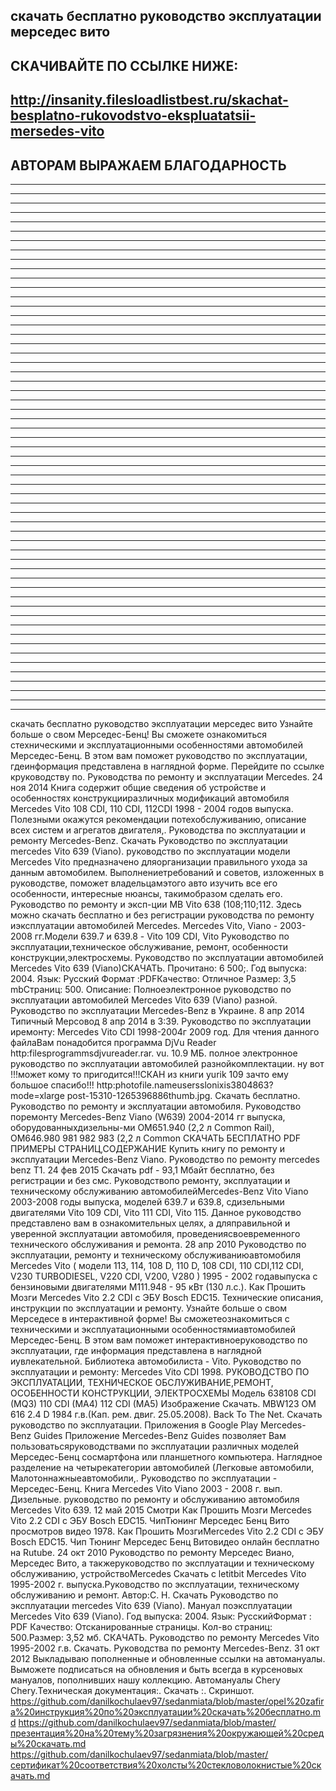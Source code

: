 скачать бесплатно руководство эксплуатации мерседес вито
--------------------------------------------------
СКАЧИВАЙТЕ ПО ССЫЛКЕ НИЖЕ:
--------------------------------------------------
http://insanity.filesloadlistbest.ru/skachat-besplatno-rukovodstvo-ekspluatatsii-mersedes-vito
--------------------------------------------------
АВТОРАМ ВЫРАЖАЕМ БЛАГОДАРНОСТЬ
--------------------------------------------------
--------------------------------------------------
--------------------------------------------------
--------------------------------------------------
--------------------------------------------------
--------------------------------------------------
--------------------------------------------------
--------------------------------------------------
--------------------------------------------------
--------------------------------------------------
--------------------------------------------------
--------------------------------------------------
--------------------------------------------------
--------------------------------------------------
--------------------------------------------------
--------------------------------------------------
--------------------------------------------------
--------------------------------------------------
--------------------------------------------------
--------------------------------------------------
--------------------------------------------------
--------------------------------------------------
--------------------------------------------------
--------------------------------------------------
--------------------------------------------------
--------------------------------------------------
--------------------------------------------------
--------------------------------------------------
--------------------------------------------------
--------------------------------------------------
--------------------------------------------------
--------------------------------------------------
--------------------------------------------------
--------------------------------------------------
--------------------------------------------------
--------------------------------------------------
--------------------------------------------------
--------------------------------------------------
--------------------------------------------------
--------------------------------------------------
--------------------------------------------------
--------------------------------------------------
--------------------------------------------------
--------------------------------------------------
--------------------------------------------------
--------------------------------------------------
--------------------------------------------------
--------------------------------------------------
--------------------------------------------------
--------------------------------------------------
--------------------------------------------------
--------------------------------------------------
--------------------------------------------------
--------------------------------------------------
--------------------------------------------------
--------------------------------------------------
--------------------------------------------------
--------------------------------------------------
скачать бесплатно руководство эксплуатации мерседес вито Узнайте больше о свом Мерседес-Бенц! Вы сможете ознакомиться стехническими и эксплуатационными особенностями автомобилей Мерседес-Бенц. В этом вам поможет руководство по эксплуатации, гдеинформация представлена в наглядной форме. Перейдите по ссылке круководству по. Руководства по ремонту и эксплуатации Mercedes. 24 ноя 2014  Книга содержит общие сведения об устройстве и особенностях конструкцииразличных модификаций автомобиля Mercedes Vito 108 CDI, 110 CDI, 112CDI 1998 - 2004 годов выпуска. Полезными окажутся рекомендации потехобслуживанию, описание всех систем и агрегатов двигателя,. Руководства по эксплуатации и ремонту Mercedes-Benz. Скачать Руководство по эксплуатации mercedes Vito 639 (Viano). руководство по эксплуатации модели Mercedes Vito предназначено дляорганизации правильного ухода за данным автомобилем. Выполнениетребований и советов, изложенных в руководстве, поможет владельцамэтого авто изучить все его особенности, интересные нюансы, такимобразом сделать его. Руководство по ремонту и эксп-ции MB Vito 638 (108;110;112. Здесь можно скачать бесплатно и без регистрации руководства по ремонту иэксплуатации автомобилей Mercedes.  Mercedes Vito, Viano - 2003-2008 гг.Модели 639.7 и 639.8 - Vito 109 CDI, Vito  Руководство по эксплуатации,техническое обслуживание, ремонт, особенности конструкции,электросхемы. Руководство по эксплуатации автомобилей Mercedes Vito 639 (Viano)СКАЧАТЬ. Прочитано: 6 500;. Год выпуска: 2004. Язык: Русский Формат :PDFКачество: Отличное Размер: 3,5 mbСтраниц: 500. Описание: Полноеэлектронное руководство по эксплуатации автомобилей Mercedes Vito 639 (Viano) разной. Руководство по эксплуатации  Mercedes-Benz в Украине. 8 апр 2014  Типичный Мерсовод 8 апр 2014 в 3:39. Руководство по эксплуатации иремонту: Mercedes Vito CDI 1998-2004г 2009 год. Для чтения данного файлаВам понадобится программа DjVu Reader http:filesprogrammsdjvureader.rar. vu. 10.9 МБ. полное электронное руководство по эксплуатации автомобилей разнойкомплектации. ну вот !!!может кому то пригодится!!!СКАН из книги yurik 109 зачто ему большое спасибо!!! http:photofile.nameusersslonixis3804863?mode=xlarge  post-15310-1265396886thumb.jpg. Скачать бесплатно. Руководство по ремонту и эксплуатации автомобиля.  Руководство поремонту Mercedes-Benz Viano (W639) 2004-2014 гг выпуска, оборудованныхдизельны-ми OM651.940 (2,2 л Common Rail), OM646.980  981  982  983 (2,2 л Common  СКАЧАТЬ БЕСПЛАТНО PDF ПРИМЕРЫ СТРАНИЦ,СОДЕРЖАНИЕ
Купить книгу по ремонту и эксплуатации Mercedes-Benz Viano. Руководство по ремонту mercedes benz Т1. 24 фев 2015  Cкачать pdf - 93,1 Мбайт бесплатно, без регистрации и без смс. Руководствопо ремонту, эксплуатации и техническому обслуживанию автомобилейMercedes-Benz Vito  Viano 2003-2008 годы выпуска, моделей 639.7 и 639.8, сдизельными двигателями Vito 109 CDI, Vito 111 CDI, Vito 115. Данное руководство представлено вам в ознакомительных целях, а дляправильной и уверенной эксплуатации автомобиля, проведениясвоевременного технического обслуживания и ремонта. 28 апр 2010  Руководство по эксплуатации, ремонту и техническому обслуживаниюавтомобиля Mercedes Vito ( модели 113, 114, 108 D, 110 D, 108 CDI, 110 CDI,112 CDI, V230 TURBODIESEL, V220 CDI, V200, V280 ) 1995 - 2002 годавыпуска с бензиновыми двигателями M111.948 - 95 кВт (130 л.с.). Как Прошить Мозги Mercedes Vito 2.2 CDI с ЭБУ Bosch EDC15. Технические описания, инструкции по эксплуатации и ремонту. Узнайте больше о свом Мерседесе в интерактивной форме! Вы сможетеознакомиться с техническими и эксплуатационными особенностямиавтомобилей Мерседес-Бенц. В этом вам поможет интерактивноеруководство по эксплуатации, где информация представлена в наглядной иувлекательной. Библиотека автомобилиста - Vito. Руководство по эксплуатации и ремонту: Mercedes Vito CDI 1998. РУКОВОДСТВО ПО ЭКСПЛУАТАЦИИ, ТЕХНИЧЕСКОЕ ОБСЛУЖИВАНИЕ,РЕМОНТ, ОСОБЕННОСТИ КОНСТРУКЦИИ, ЭЛЕКТРОСХЕМЫ Модель 6З8108 CDI (MQ3) 110 CDI (MA4) 112 CDI (MA5) Изображение  Скачать. MBW123 OM 616 2.4 D 1984 г.в.(Кап. рем. двиг. 25.05.2008). Back To The Net. Скачать руководство по эксплуатации. Приложения в Google Play  Mercedes-Benz Guides
Приложение Mercedes-Benz Guides позволяет Вам пользоватьсяруководствами по эксплуатации различных моделей Мерседес-Бенц сосмартфона или планшетного компьютера. Наглядное разделение на четырекатегории автомобилей (Легковые автомобили, Малотоннажныеавтомобили,. Руководство по эксплуатации - Мерседес-Бенц. Книга Mercedes Vito Viano 2003 - 2008 г. вып. Дизельные. руководство по ремонту и обслуживанию автомобиля Mercedes Vito 639. 12 май 2015  Смотри Как Прошить Мозги Mercedes Vito 2.2 CDI с ЭБУ Bosch EDC15. ЧипТюнинг Мерседес Бенц Вито просмотров видео 1978. Как Прошить МозгиMercedes Vito 2.2 CDI с ЭБУ Bosch EDC15. Чип Тюнинг Мерседес Бенц Витовидео онлайн бесплатно на Rutube. 24 окт 2010  Руководство по ремонту Мерседес Виано, Мерседес Вито, а такжеруководство по эксплуатации и техническому обслуживанию, устройствоMercedes  Скачать c letitbit Mercedes Vito 1995-2002 г. выпуска.Руководство по эксплуатации, техническому обслуживанию и ремонт. Автор:С. Н. Скачать Руководство по эксплуатации mercedes Vito 639 (Viano). Мануал поэксплуатации Mercedes Vito 639 (Viano). Год выпуска: 2004. Язык: РусскийФормат : PDF Качество: Отсканированные страницы. Кол-во страниц: 500.Размер: 3,52 мб. СКАЧАТЬ. Руководство по ремонту Mercedes Vito 1995-2002 г.в.  Скачать. Руководства по ремонту Mercedes-Benz. 31 окт 2012  Выкладываю пополненные и обновленные ссылки на автомануалы. Выможете подписаться на обновления  и быть всегда в курсеновых мануалов, пополнивших нашу коллекцию. Автомануалы Chery Chery.Техническая документация:. Скачать :. Cкриншот.
https://github.com/danilkochulaev97/sedanmiata/blob/master/opel%20zafira%20инструкция%20по%20эксплуатации%20скачать%20бесплатно.md
https://github.com/danilkochulaev97/sedanmiata/blob/master/презентация%20на%20тему%20загрязнения%20окружающей%20среды%20скачать.md
https://github.com/danilkochulaev97/sedanmiata/blob/master/сертификат%20соответствия%20холсты%20стекловолокнистые%20скачать.md